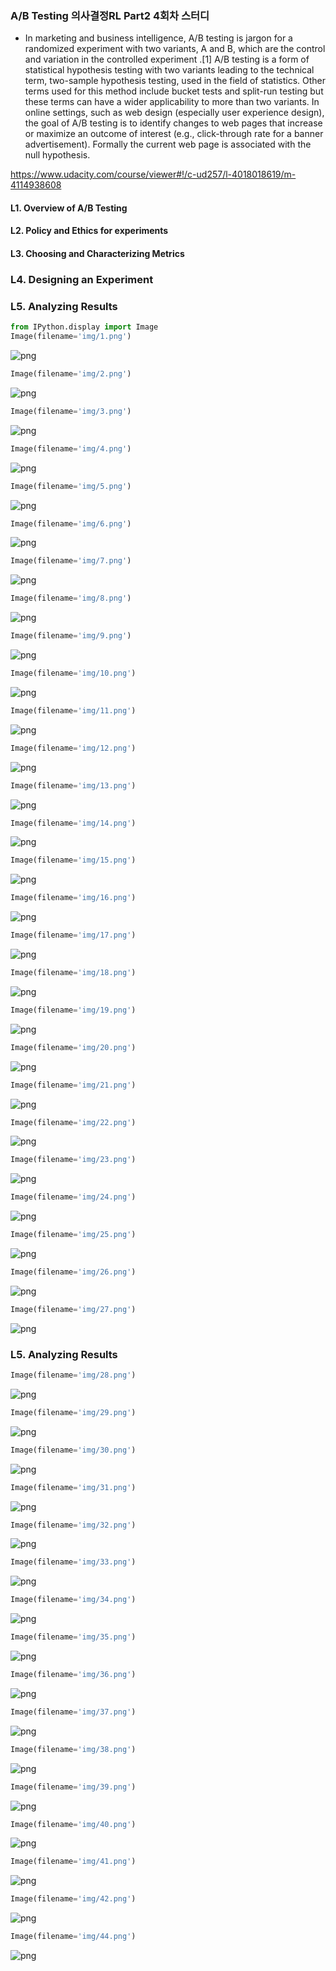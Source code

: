 
### A/B Testing 의사결정RL Part2 4회차 스터디

- In marketing and business intelligence, A/B testing is jargon for a randomized experiment with two variants, A and B, which are the control and variation in the controlled experiment .[1] A/B testing is a form of statistical hypothesis testing with two variants leading to the technical term, two-sample hypothesis testing, used in the field of statistics. Other terms used for this method include bucket tests and split-run testing but these terms can have a wider applicability to more than two variants. In online settings, such as web design (especially user experience design), the goal of A/B testing is to identify changes to web pages that increase or maximize an outcome of interest (e.g., click-through rate for a banner advertisement). Formally the current web page is associated with the null hypothesis.

https://www.udacity.com/course/viewer#!/c-ud257/l-4018018619/m-4114938608

#### L1. Overview of A/B Testing

#### L2. Policy and Ethics for experiments

#### L3. Choosing and Characterizing Metrics

### L4. Designing an Experiment

### L5. Analyzing Results


```python
from IPython.display import Image
Image(filename='img/1.png') 
```




![png](Design_1_files/Design_1_1_0.png)




```python
Image(filename='img/2.png') 
```




![png](Design_1_files/Design_1_2_0.png)




```python
Image(filename='img/3.png') 
```




![png](Design_1_files/Design_1_3_0.png)




```python
Image(filename='img/4.png') 
```




![png](Design_1_files/Design_1_4_0.png)




```python
Image(filename='img/5.png') 
```




![png](Design_1_files/Design_1_5_0.png)




```python
Image(filename='img/6.png') 
```




![png](Design_1_files/Design_1_6_0.png)




```python
Image(filename='img/7.png') 
```




![png](Design_1_files/Design_1_7_0.png)




```python
Image(filename='img/8.png') 
```




![png](Design_1_files/Design_1_8_0.png)




```python
Image(filename='img/9.png') 
```




![png](Design_1_files/Design_1_9_0.png)




```python
Image(filename='img/10.png')
```




![png](Design_1_files/Design_1_10_0.png)




```python
Image(filename='img/11.png')
```




![png](Design_1_files/Design_1_11_0.png)




```python
Image(filename='img/12.png')
```




![png](Design_1_files/Design_1_12_0.png)




```python
Image(filename='img/13.png')
```




![png](Design_1_files/Design_1_13_0.png)




```python
Image(filename='img/14.png')
```




![png](Design_1_files/Design_1_14_0.png)




```python
Image(filename='img/15.png')
```




![png](Design_1_files/Design_1_15_0.png)




```python
Image(filename='img/16.png')
```




![png](Design_1_files/Design_1_16_0.png)




```python
Image(filename='img/17.png')
```




![png](Design_1_files/Design_1_17_0.png)




```python
Image(filename='img/18.png')
```




![png](Design_1_files/Design_1_18_0.png)




```python
Image(filename='img/19.png')
```




![png](Design_1_files/Design_1_19_0.png)




```python
Image(filename='img/20.png')
```




![png](Design_1_files/Design_1_20_0.png)




```python
Image(filename='img/21.png')
```




![png](Design_1_files/Design_1_21_0.png)




```python
Image(filename='img/22.png')
```




![png](Design_1_files/Design_1_22_0.png)




```python
Image(filename='img/23.png')
```




![png](Design_1_files/Design_1_23_0.png)




```python
Image(filename='img/24.png')
```




![png](Design_1_files/Design_1_24_0.png)




```python
Image(filename='img/25.png')
```




![png](Design_1_files/Design_1_25_0.png)




```python
Image(filename='img/26.png')
```




![png](Design_1_files/Design_1_26_0.png)




```python
Image(filename='img/27.png')
```




![png](Design_1_files/Design_1_27_0.png)



### L5. Analyzing Results


```python
Image(filename='img/28.png')
```




![png](Design_1_files/Design_1_29_0.png)




```python
Image(filename='img/29.png')
```




![png](Design_1_files/Design_1_30_0.png)




```python
Image(filename='img/30.png')
```




![png](Design_1_files/Design_1_31_0.png)




```python
Image(filename='img/31.png')
```




![png](Design_1_files/Design_1_32_0.png)




```python
Image(filename='img/32.png')
```




![png](Design_1_files/Design_1_33_0.png)




```python
Image(filename='img/33.png')
```




![png](Design_1_files/Design_1_34_0.png)




```python
Image(filename='img/34.png')
```




![png](Design_1_files/Design_1_35_0.png)




```python
Image(filename='img/35.png')
```




![png](Design_1_files/Design_1_36_0.png)




```python
Image(filename='img/36.png')
```




![png](Design_1_files/Design_1_37_0.png)




```python
Image(filename='img/37.png')
```




![png](Design_1_files/Design_1_38_0.png)




```python
Image(filename='img/38.png')
```




![png](Design_1_files/Design_1_39_0.png)




```python
Image(filename='img/39.png')
```




![png](Design_1_files/Design_1_40_0.png)




```python
Image(filename='img/40.png')
```




![png](Design_1_files/Design_1_41_0.png)




```python
Image(filename='img/41.png')
```




![png](Design_1_files/Design_1_42_0.png)




```python
Image(filename='img/42.png')
```




![png](Design_1_files/Design_1_43_0.png)




```python
Image(filename='img/44.png')
```




![png](Design_1_files/Design_1_44_0.png)


